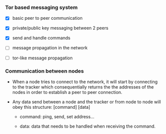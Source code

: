 ### Tor based messaging system

- [x] basic peer to peer communication

- [x] private/public key messaging between 2 peers

- [x] send and handle commands

- [ ] message propagation in the network

- [ ] tor-like message propagation

### Communication between nodes

- When a node tries to connect to the network, it will start by connecting to the tracker which consequentially returns the the addresses of the nodes in order to establish a peer to peer connection.

- Any data send between a node and the tracker or from node to node will obey this structure: [command] [data]

  - command: ping, send, set address...

  - data: data that needs to be handled when receiving the command.

